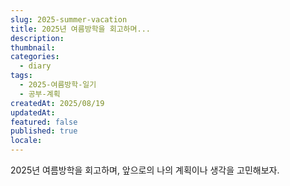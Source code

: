 ```yaml
---
slug: 2025-summer-vacation
title: 2025년 여름방학을 회고하며...
description:
thumbnail:
categories:
  - diary
tags:
  - 2025-여름방학-일기
  - 공부-계획
createdAt: 2025/08/19
updatedAt:
featured: false
published: true
locale:
---
```

2025년 여름방학을 회고하며, 앞으로의 나의 계획이나 생각을 고민해보자.
